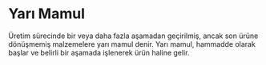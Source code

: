 
# Yarı Mamul 

Üretim sürecinde bir veya daha fazla aşamadan geçirilmiş, ancak son ürüne dönüşmemiş malzemelere yarı mamul denir.
Yarı mamul, hammadde olarak başlar ve belirli bir aşamada işlenerek ürün haline gelir.